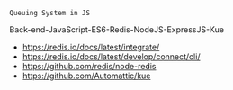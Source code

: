 	Queuing System in JS
Back-end-JavaScript-ES6-Redis-NodeJS-ExpressJS-Kue

* https://redis.io/docs/latest/integrate/
* https://redis.io/docs/latest/develop/connect/cli/
* https://github.com/redis/node-redis
* https://github.com/Automattic/kue


